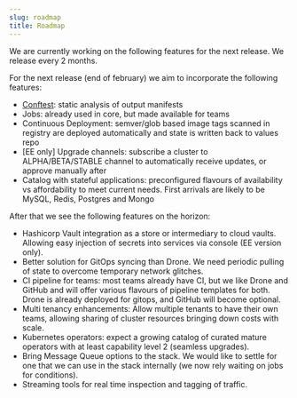 ```yaml
---
slug: roadmap
title: Roadmap
---
```


We are currently working on the following features for the next release. We release every 2 months.

For the next release (end of february) we aim to incorporate the following features:

- [Conftest](https://www.conftest.dev): static analysis of output manifests
- Jobs: already used in core, but made available for teams
- Continuous Deployment: semver/glob based image tags scanned in registry are deployed automatically and state is written back to values repo
- [EE only] Upgrade channels: subscribe a cluster to ALPHA/BETA/STABLE channel to automatically receive updates, or approve manually after
- Catalog with stateful applications: preconfigured flavours of availability vs affordability to meet current needs. First arrivals are likely to be MySQL, Redis, Postgres and Mongo

After that we see the following features on the horizon:

- Hashicorp Vault integration as a store or intermediary to cloud vaults. Allowing easy injection of secrets into services via console (EE version only).
- Better solution for GitOps syncing than Drone. We need periodic pulling of state to overcome temporary network glitches.
- CI pipeline for teams: most teams already have CI, but we like Drone and GitHub and will offer various flavours of pipeline templates for both. Drone is already deployed for gitops, and GitHub will become optional.
- Multi tenancy enhancements: Allow multiple tenants to have their own teams, allowing sharing of cluster resources bringing down costs with scale.
- Kubernetes operators: expect a growing catalog of curated mature operators with at least capability level 2 (seamless upgrades).
- Bring Message Queue options to the stack. We would like to settle for one that we can use in the stack internally (we now rely waiting on jobs for conditions).
- Streaming tools for real time inspection and tagging of traffic.
